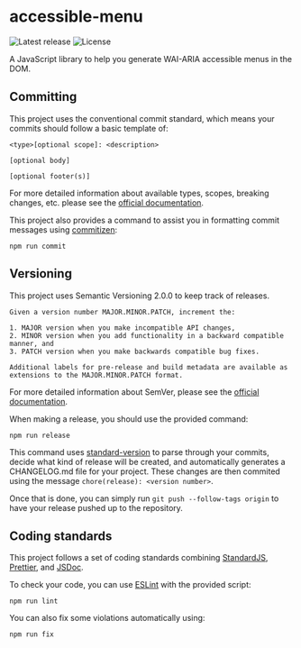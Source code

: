 # accessible-menu

![Latest release](https://img.shields.io/github/v/release/NickDJM/accessible-menu?include_prereleases&style=for-the-badge)
![License](https://img.shields.io/github/license/NickDJM/accessible-menu?style=for-the-badge)

A JavaScript library to help you generate WAI-ARIA accessible menus in the DOM.

## Committing

This project uses the conventional commit standard, which means your commits should follow a basic template of:

    <type>[optional scope]: <description>

    [optional body]

    [optional footer(s)]

For more detailed information about available types, scopes, breaking changes, etc. please see the [official documentation](https://www.conventionalcommits.org/en/v1.0.0/).

This project also provides a command to assist you in formatting  commit messages using [commitizen](https://commitizen.github.io/cz-cli/):

```
npm run commit
```

## Versioning

This project uses Semantic Versioning 2.0.0 to keep track of releases.

    Given a version number MAJOR.MINOR.PATCH, increment the:

    1. MAJOR version when you make incompatible API changes,
    2. MINOR version when you add functionality in a backward compatible manner, and
    3. PATCH version when you make backwards compatible bug fixes.

    Additional labels for pre-release and build metadata are available as extensions to the MAJOR.MINOR.PATCH format.

For more detailed information about SemVer, please see the [official documentation](https://semver.org/).

When making a release, you should use the provided command:

```
npm run release
```

This command uses [standard-version](https://github.com/conventional-changelog/standard-version) to parse through your commits, decide what kind of release will be created, and automatically generates a CHANGELOG.md file for your project. These changes are then commited using the message `chore(release): <version number>`.

Once that is done, you can simply run `git push --follow-tags origin` to have your release pushed up to the repository.

## Coding standards

This project follows a set of coding standards combining [StandardJS](https://standardjs.com/), [Prettier](https://prettier.io/), and [JSDoc](https://jsdoc.app/).

To check your code, you can use [ESLint](https://eslint.org/) with the provided script:

```
npm run lint
```

You can also fix some violations automatically using:

```
npm run fix
```
